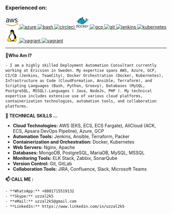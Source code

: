 

<h3 align="left">Experienced on: </h3>
<p align="left"> <a href="https://aws.amazon.com" target="_blank" rel="noreferrer"> <img src="https://raw.githubusercontent.com/devicons/devicon/master/icons/amazonwebservices/amazonwebservices-original-wordmark.svg" alt="aws" width="40" height="40"/> </a> <a href="https://azure.microsoft.com/en-in/" target="_blank" rel="noreferrer"> <img src="https://www.vectorlogo.zone/logos/microsoft_azure/microsoft_azure-icon.svg" alt="azure" width="40" height="40"/> </a> <a href="https://www.gnu.org/software/bash/" target="_blank" rel="noreferrer"> <img src="https://www.vectorlogo.zone/logos/gnu_bash/gnu_bash-icon.svg" alt="bash" width="40" height="40"/> </a> <a href="https://circleci.com" target="_blank" rel="noreferrer"> <img src="https://www.vectorlogo.zone/logos/circleci/circleci-icon.svg" alt="circleci" width="40" height="40"/> </a> <a href="https://www.docker.com/" target="_blank" rel="noreferrer"> <img src="https://raw.githubusercontent.com/devicons/devicon/master/icons/docker/docker-original-wordmark.svg" alt="docker" width="40" height="40"/> </a> <a href="https://cloud.google.com" target="_blank" rel="noreferrer"> <img src="https://www.vectorlogo.zone/logos/google_cloud/google_cloud-icon.svg" alt="gcp" width="40" height="40"/> </a> <a href="https://git-scm.com/" target="_blank" rel="noreferrer"> <img src="https://www.vectorlogo.zone/logos/git-scm/git-scm-icon.svg" alt="git" width="40" height="40"/> </a> <a href="https://www.jenkins.io" target="_blank" rel="noreferrer"> <img src="https://www.vectorlogo.zone/logos/jenkins/jenkins-icon.svg" alt="jenkins" width="40" height="40"/> </a> <a href="https://kubernetes.io" target="_blank" rel="noreferrer"> <img src="https://www.vectorlogo.zone/logos/kubernetes/kubernetes-icon.svg" alt="kubernetes" width="40" height="40"/> </a> <a href="https://www.linux.org/" target="_blank" rel="noreferrer"> <img src="https://raw.githubusercontent.com/devicons/devicon/master/icons/linux/linux-original.svg" alt="linux" width="40" height="40"/> </a> <a href="https://www.vagrantup.com/" target="_blank" rel="noreferrer"> <img src="https://www.vectorlogo.zone/logos/vagrantup/vagrantup-icon.svg" alt="vagrant" width="40" height="40"/> </a><a href="https://www.ansible.com/" target="_blank" rel="noreferrer"> <img src="https://www.vectorlogo.zone/logos/ansible/ansible-icon.svg" alt="vagrant" width="40" height="40"/> </a> </p>


---
**🔭Who Am I?**

    - I am a highly skilled Deployment Automation Consultant currently working at Ericsson in Sweden. My expertise spans AWS, Azure, GCP, CI/CD (Jenkins, TeamCity), Docker Orchestration (Docker, Kubernetes), Infrastructure as Code (CloudFormation, Ansible, Terraform), and Scripting Languages (Bash, Python, Groovy), Databases (MySQL, PostgreSQL, MSSQL).Languages ( Java, NodeJs, PHP ). My technical expertise includes extensive use of various cloud platforms, containerization technologies, automation tools, and collaboration platforms.

**🌱 TECHNICAL SKILLS ...**

- **Cloud Technologies:**  AWS (EKS, ECS, ECS Fargate), AliCloud (ACK, ECS, Apsara DevOps Pipeline), Azure, GCP
- **Automation Tools:** Jenkins, Ansible, Terraform, Packer
- **Containerization and Orchestration:** Docker, Kubernetes
- **Web Servers:** Nginx, Apache
- **Databases:** MongoDB, PostgreSQL, MariaDB, MySQL, MSSQL
- **Monitoring Tools:** ELK Stack, Zabbix, SonarQube
- **Version Control:** Git, GitLab
- **Collaboration Tools:** JIRA, Confluence, Slack, Microsoft Teams

**📫 CALL ME :**

    - **WhatsApp:** +8801715519132
    - **Skype:** uzzal2k5
    - **eMail:** uzzal2k5@gmail.com
    - **LinkedIn:** https://www.linkedin.com/in/uzzal2k5

